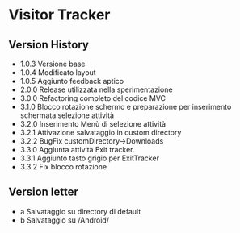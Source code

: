 # Visitor Tracker

## Version History

 - 1.0.3 Versione base
 - 1.0.4 Modificato layout
 - 1.0.5 Aggiunto feedback aptico
 - 2.0.0 Release utilizzata nella sperimentazione
 - 3.0.0 Refactoring completo del codice MVC
 - 3.1.0 Blocco rotazione schermo e preparazione per inserimento schermata selezione attività
 - 3.2.0 Inserimento Menù di selezione attività
 - 3.2.1 Attivazione salvataggio in custom directory
 - 3.2.2 BugFix customDirectory->Downloads
 - 3.3.0 Aggiunta attività Exit tracker.
 - 3.3.1 Aggiunto tasto grigio per ExitTracker
 - 3.3.2 Fix blocco rotazione

## Version letter
 - a Salvataggio su directory di default
 - b Salvataggio su /Android/